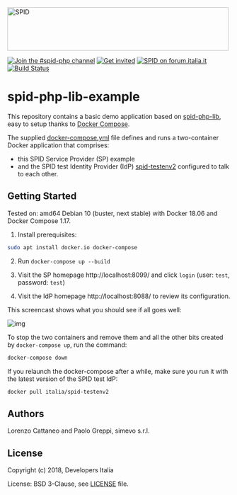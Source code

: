<img src="https://github.com/italia/spid-graphics/blob/master/spid-logos/spid-logo-b-lb.png" alt="SPID" data-canonical-src="https://github.com/italia/spid-graphics/blob/master/spid-logos/spid-logo-b-lb.png" width="500" height="98" />

[![Join the #spid-php channel](https://img.shields.io/badge/Slack%20channel-%23spid--php-blue.svg?logo=slack)](https://developersitalia.slack.com/messages/CB6DCK274)
[![Get invited](https://slack.developers.italia.it/badge.svg)](https://slack.developers.italia.it/)
[![SPID on forum.italia.it](https://img.shields.io/badge/Forum-SPID-blue.svg)](https://forum.italia.it/c/spid)
[![Build Status](https://travis-ci.com/simevo/spid-php-lib-example.svg?branch=master)](https://travis-ci.com/simevo/spid-php-lib-example)

# spid-php-lib-example

This repository contains a basic demo application based on [spid-php-lib](https://github.com/italia/spid-php-lib), easy to setup thanks to [Docker Compose](https://docs.docker.com/compose/overview/).

The supplied [docker-compose.yml](/docker-compose.yml) file defines and runs a two-container Docker application that comprises:
- this SPID Service Provider (SP) example
- and the SPID test Identity Provider (IdP) [spid-testenv2](https://github.com/italia/spid-testenv2) configured to talk to each other.

## Getting Started

Tested on: amd64 Debian 10 (buster, next stable) with Docker 18.06 and Docker Compose 1.17.

1. Install prerequisites:
```sh
sudo apt install docker.io docker-compose
```

2. Run `docker-compose up --build`

3. Visit the SP homepage http://localhost:8099/ and click `login` (user: `test`, password: `test`)

4. Visit the IdP homepage http://localhost:8088/ to review its configuration.

This screencast shows what you should see if all goes well:

![img](images/screencast.gif)

To stop the two containers and remove them and all the other bits created by `docker-compose up`, run the command:
```sh
docker-compose down
```

If you relaunch the docker-compose after a while, make sure you run it with the latest version of the SPID test IdP:
```sh
docker pull italia/spid-testenv2
```

## Authors

Lorenzo Cattaneo and Paolo Greppi, simevo s.r.l.

## License

Copyright (c) 2018, Developers Italia

License: BSD 3-Clause, see [LICENSE](LICENSE) file.
